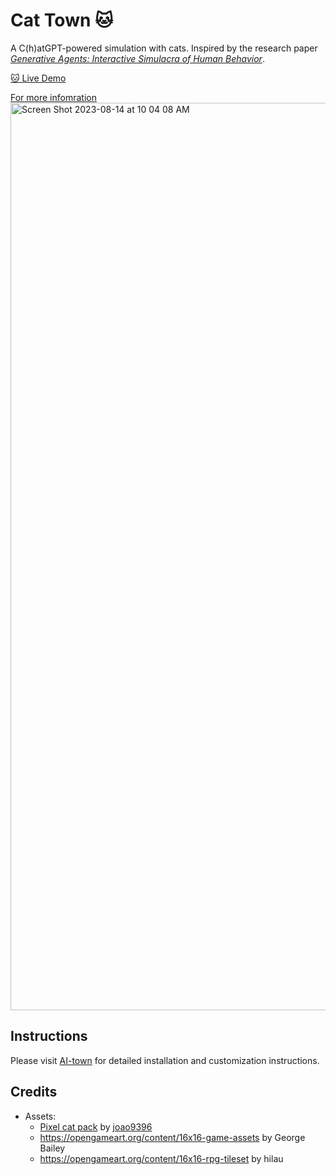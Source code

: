 # Cat Town 🐱

A C(h)atGPT-powered simulation with cats. Inspired by the research paper [_Generative Agents: Interactive Simulacra of Human Behavior_](https://arxiv.org/pdf/2304.03442.pdf).

[🐱 Live Demo](https://cat-town.fly.dev/)

[For more infomration](https://medium.com/@Paul_Phu/the-infrastructure-of-cat-town-7894c531a0f6)
<img width="1452" alt="Screen Shot 2023-08-14 at 10 04 08 AM" src="https://github.com/ykhli/cat-town/assets/3489963/528ae3cd-c0f8-4835-a00d-a7db51f68b1b">

## Instructions
Please visit [AI-town](https://github.com/SamMidgal/cat-town) for detailed installation and customization instructions.

## Credits
- Assets:
    - [Pixel cat pack](https://joao9396.itch.io/pixel-cats-pack) by [joao9396](https://joao9396.itch.io/)
    - https://opengameart.org/content/16x16-game-assets by George Bailey
    - https://opengameart.org/content/16x16-rpg-tileset by hilau
